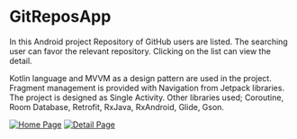 # GitReposApp

In this Android project Repository of GitHub users are listed. The searching user can favor the relevant repository. Clicking on the list can view the detail.

Kotlin language and MVVM as a design pattern are used in the project. Fragment management is provided with Navigation from Jetpack libraries.
The project is designed as Single Activity. Other libraries used; Coroutine, Room Database, Retrofit, RxJava, RxAndroid, Glide, Gson.


<a href="https://ibb.co/tMMdbBP"><img src="https://i.ibb.co/PZZS5xz/Screenshot-20200723-184604-com-enesdokuz-gitrepoapp.jpg" alt="Home Page" border="0"></a>
<a href="https://ibb.co/1fxJqj1"><img src="https://i.ibb.co/3yHYNQ2/Screenshot-20200723-184609-com-enesdokuz-gitrepoapp.jpg" alt="Detail Page" border="0"></a>
